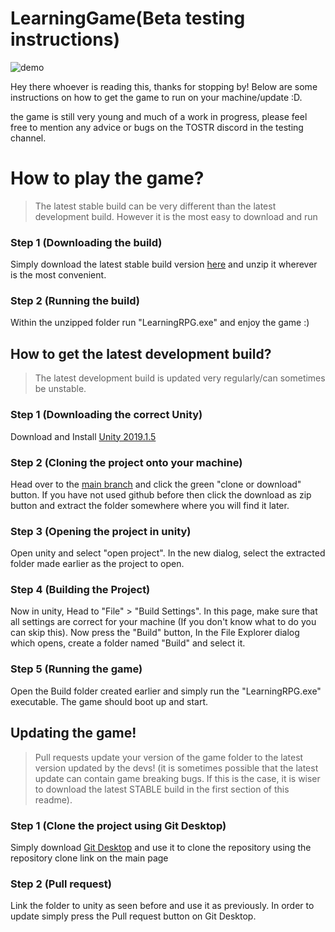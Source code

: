 # LearningGame(Beta testing instructions)

![demo](https://github.com/EthicalBoris/LearningGame/blob/master/Images/demo.gif?raw=true)


Hey there whoever is reading this, thanks for stopping by! Below are some instructions on how to get the game to run on your machine/update :D.

the game is still very young and much of a work in progress, please feel free to mention any advice or bugs on the TOSTR discord in the testing channel.

# How to play the game?
> The latest stable build can be very different than the latest development build. However it is the most easy to download and run
### Step 1 (Downloading the build)
Simply download the latest stable build version [here](https://drive.google.com/open?id=1T1oH0zJLSnCoq9H7CCcmo5kqS38PWkl1) and unzip it wherever is the most convenient.

### Step 2 (Running the build)
Within the unzipped folder run "LearningRPG.exe" and enjoy the game :)


## How to get the latest development build?
> The latest development build is updated very regularly/can sometimes be unstable.
### Step 1 (Downloading the correct Unity)
Download and Install [Unity 2019.1.5](https://unity3d.com/get-unity/download/archive) 

### Step 2 (Cloning the project onto your machine)
Head over to the [main branch]() and click the green "clone or download" button.
If you have not used github before then click the download as zip button and extract the folder somewhere where you will find it later.

### Step 3 (Opening the project in unity)
Open unity and select "open project".
In the new dialog, select the extracted folder made earlier as the project to open.

### Step 4 (Building the Project)
Now in unity, Head to "File" > "Build Settings".
In this page, make sure that all settings are correct for your machine (If you don't know what to do you can skip this).
Now press the "Build" button, In the File Explorer dialog which opens, create a folder named "Build" and select it.

### Step 5 (Running the game)
Open the Build folder created earlier and simply run the "LearningRPG.exe" executable. The game should boot up and start.


## Updating the game!
> Pull requests update your version of the game folder to the latest version updated by the devs! (it is sometimes possible that the latest update can contain game breaking bugs. If this is the case, it is wiser to download the latest STABLE build in the first section of this readme).
### Step 1 (Clone the project using Git Desktop)
Simply download [Git Desktop](https://desktop.github.com/) and use it to clone the repository using the repository clone link on the main page
### Step 2 (Pull request)
Link the folder to unity as seen before and use it as previously. In order to update simply press the Pull request button on Git Desktop.
